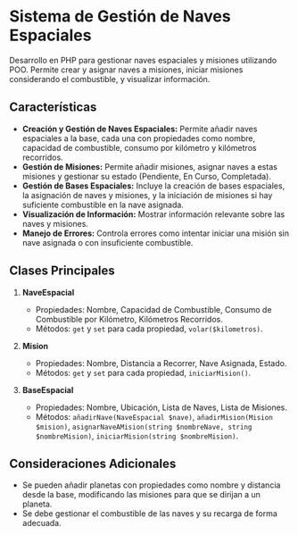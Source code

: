 # Sistema de Gestión de Naves Espaciales
Desarrollo en PHP para gestionar naves espaciales y misiones utilizando POO. Permite crear y asignar naves a misiones, iniciar misiones considerando el combustible, y visualizar información.

## Características

- **Creación y Gestión de Naves Espaciales:** Permite añadir naves espaciales a la base, cada una con propiedades como nombre, capacidad de combustible, consumo por kilómetro y kilómetros recorridos.
- **Gestión de Misiones:** Permite añadir misiones, asignar naves a estas misiones y gestionar su estado (Pendiente, En Curso, Completada).
- **Gestión de Bases Espaciales:** Incluye la creación de bases espaciales, la asignación de naves y misiones, y la iniciación de misiones si hay suficiente combustible en la nave asignada.
- **Visualización de Información:** Mostrar información relevante sobre las naves y misiones.
- **Manejo de Errores:** Controla errores como intentar iniciar una misión sin nave asignada o con insuficiente combustible.

## Clases Principales

1. **NaveEspacial**
   - Propiedades: Nombre, Capacidad de Combustible, Consumo de Combustible por Kilómetro, Kilómetros Recorridos.
   - Métodos: `get` y `set` para cada propiedad, `volar($kilometros)`.

2. **Mision**
   - Propiedades: Nombre, Distancia a Recorrer, Nave Asignada, Estado.
   - Métodos: `get` y `set` para cada propiedad, `iniciarMision()`.

3. **BaseEspacial**
   - Propiedades: Nombre, Ubicación, Lista de Naves, Lista de Misiones.
   - Métodos: `añadirNave(NaveEspacial $nave)`, `añadirMision(Mision $mision)`, `asignarNaveAMision(string $nombreNave, string $nombreMision)`, `iniciarMision(string $nombreMision)`.

## Consideraciones Adicionales

- Se pueden añadir planetas con propiedades como nombre y distancia desde la base, modificando las misiones para que se dirijan a un planeta.
- Se debe gestionar el combustible de las naves y su recarga de forma adecuada.
